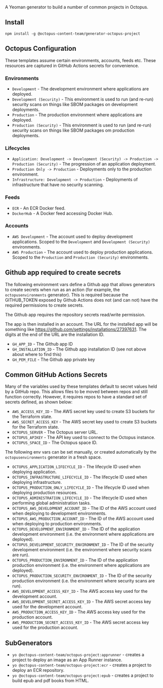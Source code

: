 A Yeoman generator to build a number of common projects in Octopus.

## Install

`npm install -g @octopus-content-team/generator-octopus-project`

## Octopus Configuration

These templates assume certain environments, accounts, feeds etc. These resources are captured
in GitHub Actions secrets for convenience.

### Environments

* `Development` - The development environment where applications are deployed.
* `Development (Security)` - This environment is used to run (and re-run) security scans on things like SBOM packages on development deployments.
* `Production` - The production environment where applications are deployed.
* `Production (Security)` - This environment is used to run (and re-run) security scans on things like SBOM packages om production deployments.

### Lifecycles

* `Application: Development -> Development (Security) -> Production -> Production (Security)` - The progression of an application deployment.
* `Production Only -> Production` - Deployments only to the production environment.
* `Infrastructure: Development -> Production` - Deployments of infrastructure that have no security scanning.

### Feeds

* `ECR` - An ECR Docker feed.
* `DockerHub` - A Docker feed accessing Docker Hub.

### Accounts

* `AWS Development` - The account used to deploy development applications. Scoped to the `Development` and `Development (Security)` environments.
* `AWS Production` - The account used to deploy production applications. Scoped to the `Production` and `Production (Security)` environments.

## Github app required to create secrets

The following environment vars define a Github app that allows generators to create secrets when run as an action (for
example, the `octopusenvironments` generator). This is required because the GITHUB_TOKEN exposed by Github Actions does
not (and can not) have the required permissions to create secrets.

The Github app requires the repository secrets read/write permission.

The app is then installed in an account. The URL for the installed app will be something like
https://github.com/settings/installations/27397631. The digits at the end of the URL are the installation ID.

* `GH_APP_ID` - The Github app ID
* `GH_INSTALLATION_ID` - The Github app installation ID (see not above about where to find this)
* `GH_PEM_FILE` - The Github app private key

## Common GitHub Actions Secrets

Many of the variables used by these templates default to secret values held by a GitHub repo. This
allows files to be moved between repos and still function correctly. However, it requires
repos to have a standard set of secrets defined, as shown below:

* `AWS_ACCESS_KEY_ID` - The AWS secret key used to create S3 buckets for the Terraform state.
* `AWS_SECRET_ACCESS_KEY` - The AWS secret key used to create S3 buckets for the Terraform state.
* `OCTOPUS_SERVER` - The Octopus server URL.
* `OCTOPUS_APIKEY` - The API key used to connect to the Octopus instance.
* `OCTOPUS_SPACE_ID` - The Octopus space ID.

The following env vars can be set manually, or created automatically by the `octopusenvironments` generator in a fresh
space.

* `OCTOPUS_APPLICATION_LIFECYCLE_ID` - The lifecycle ID used when deploying application.
* `OCTOPUS_INFRASTRUCTURE_LIFECYCLE_ID` - The lifecycle ID used when deploying infrastructure.
* `OCTOPUS_PRODUCTION_ONLY_LIFECYCLE_ID` - The lifecycle ID used when deploying production resources.
* `OCTOPUS_ADMINISTRATION_LIFECYCLE_ID` - The lifecycle ID used when performing global administration tasks.
* `OCTOPUS_AWS_DEVELOPMENT_ACCOUNT_ID` - The ID of the AWS account used when deploying to development environments.
* `OCTOPUS_AWS_PRODUCTION_ACCOUNT_ID` - The ID of the AWS account used when deploying to production environments.
* `OCTOPUS_DEVELOPMENT_ENVIRONMENT_ID` - The ID of the application development environment (i.e. the environment where applications are deployed).
* `OCTOPUS_DEVELOPMENT_SECURITY_ENVIRONMENT_ID` - The ID of the security development environment (i.e. the environment where security scans are run).
* `OCTOPUS_PRODUCTION_ENVIRONMENT_ID` - The ID of the application production environment (i.e. the environment where applications are deployed).
* `OCTOPUS_PRODUCTION_SECURITY_ENVIRONMENT_ID` - The ID of the security production environment (i.e. the environment where security scans are run).
* `AWS_DEVELOPMENT_ACCESS_KEY_ID` - The AWS access key used for the development account.
* `AWS_DEVELOPMENT_SECRET_ACCESS_KEY_ID` - The AWS secret access key used for the development account.
* `AWS_PRODUCTION_ACCESS_KEY_ID` - The AWS access key used for the production account.
* `AWS_PRODUCTION_SECRET_ACCESS_KEY_ID` - The AWS secret access key used for the production account.

## SubGenerators

* `yo @octopus-content-team/octopus-project:apprunner` - creates a project to deploy an image as an App Runner instance.
* `yo @octopus-content-team/octopus-project:ecr` - creates a project to deploy an ECR repository.
* `yo @octopus-content-team/octopus-project:epub` - creates a project to build epub and pdf books from HTML.
